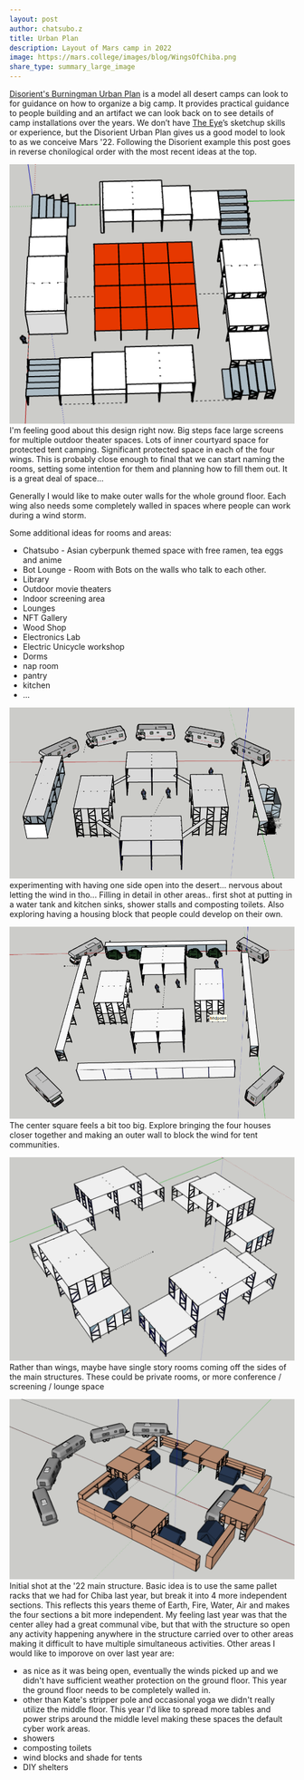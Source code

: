 ```yaml
---
layout: post
author: chatsubo.z
title: Urban Plan
description: Layout of Mars camp in 2022
image: https://mars.college/images/blog/WingsOfChiba.png
share_type: summary_large_image
---
```

[Disorient's Burningman Urban Plan](https://wiki.disorient.info/index.php?title=Urban_plan) is a model all desert camps can look to for guidance on how to 
organize a big camp. It provides practical guidance to people building and an artifact we can look back on to see details of camp installations over the years. 
We don’t have [The Eye](https://flyvision.org/the_eye/03/)’s sketchup skills or experience, but the Disorient Urban Plan gives us a good model to look to as we 
conceive Mars '22. Following the Disorient example this post goes in reverse chonilogical order with the most recent ideas at the top.  


![](/images/blog/WingsOfChiba.png)
I'm feeling good about this design right now. Big steps face large screens for multiple outdoor theater spaces. Lots of inner courtyard space for protected tent camping. Significant protected space in each of the four wings. This is probably close enough to final that we can start naming the rooms, setting some intention for them and planning how to fill them out. It is a great deal of space...  

Generally I would like to make outer walls for the whole ground floor. Each wing also needs some completely walled in spaces where people can work during a wind storm.  

Some additional ideas for rooms and areas:  
* Chatsubo - Asian cyberpunk themed space with free ramen, tea eggs and anime 
* Bot Lounge - Room with Bots on the walls who talk to each other.
* Library
* Outdoor movie theaters
* Indoor screening area
* Lounges
* NFT Gallery
* Wood Shop
* Electronics Lab
* Electric Unicycle workshop
* Dorms
* nap room
* pantry
* kitchen
* ...


![](/images/blog/22v3.png)
experimenting with having one side open into the desert... nervous about letting the wind in tho... Filling in detail in other areas.. first shot at putting in a water tank and kitchen sinks, shower stalls and composting toilets. Also exploring having a housing block that people could develop on their own. 

![](/images/blog/22v2.png)
The center square feels a bit too big. Explore bringing the four houses closer together and making an outer wall to block the wind for tent communities.

![](/images/blog/50square.png)
Rather than wings, maybe have single story rooms coming off the sides of the main structures. These could be private rooms, or more conference / screening / lounge space

![](/images/blog/tentstrailers.png)
Initial shot at the '22 main structure. Basic idea is to use the same pallet racks that we had for Chiba last year, but break it into 4 more independent sections. 
This reflects this years theme of Earth, Fire, Water, Air and makes the four sections a bit more independent. My feeling last year was that the center alley had a
great communal vibe, but that with the structure so open any activity happening anywhere in the structure carried over to other areas making it difficult to have
multiple simultaneous activities. Other areas I would like to imporove on over last year are:
- as nice as it was being open, eventually the winds picked up and we didn't have sufficient weather protection on the ground floor. This year the ground floor needs to be completely walled in.
- other than Kate's stripper pole and occasional yoga we didn't really utilize the middle floor. This year I'd like to spread more tables and power strips around the middle level making these spaces the default cyber work areas. 
- showers
- composting toilets
- wind blocks and shade for tents
- DIY shelters

